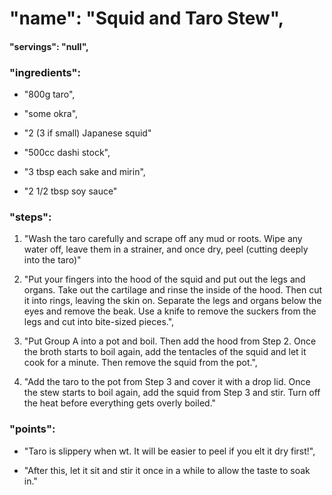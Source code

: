 
# "name": "Squid and Taro Stew",
#### "servings": "null",
### "ingredients":
- "800g taro",
- "some okra",
- "2 (3 if small) Japanese squid"

- "500cc dashi stock",
- "3 tbsp each sake and mirin",
- "2 1/2 tbsp soy sauce"

### "steps":
1. "Wash the taro carefully and scrape off any mud or roots. Wipe any water off, leave them in a strainer, and once dry, peel (cutting deeply into the taro)"

2. "Put your fingers into the hood of the squid and put out the legs and organs. Take out the cartilage and rinse the inside of the hood. Then cut it into rings, leaving the skin on. Separate the legs and organs below the eyes and remove the beak. Use a knife to remove the suckers from the legs and cut into bite-sized pieces.",

3. "Put Group A into a pot and boil. Then add the hood from Step 2. Once the broth starts to boil again, add the tentacles of the squid and let it cook for a minute. Then remove the squid from the pot.",

4. "Add the taro to the pot from Step 3 and cover it with a drop lid. Once the stew starts to boil again, add the squid from Step 3 and stir. Turn off the heat before everything gets overly boiled."



### "points": 
- "Taro is slippery when wt. It will be easier to peel if you elt it dry first!",

- "After this, let it sit and stir it once in a while to allow the taste to soak in."
